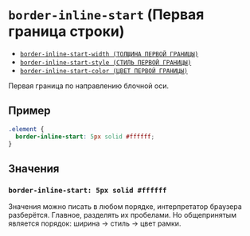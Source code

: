 # `border-inline-start` (Первая граница строки)

- [`border-inline-start-width (ТОЛЩИНА ПЕРВОЙ ГРАНИЦЫ)`](./border-inline-start-width.md)
- [`border-inline-start-style (СТИЛЬ ПЕРВОЙ ГРАНИЦЫ)`](./border-inline-start-style.md)
- [`border-inline-start-color (ЦВЕТ ПЕРВОЙ ГРАНИЦЫ)`](./border-inline-start-color.md)

Первая граница по направлению блочной оси.

## Пример

```css
.element {
  border-inline-start: 5px solid #ffffff;
}
```

## Значения

### `border-inline-start: 5px solid #ffffff`

Значения можно писать в любом порядке, интерпретатор браузера разберётся. Главное, разделять их пробелами. Но общепринятым является порядок: ширина → стиль → цвет рамки.
